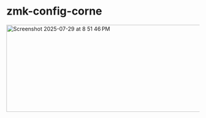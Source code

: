 # zmk-config-corne

<a href="https://www.keyboard-layout-editor.com/#/gists/d00ca7da92e40d45ca4ae67fdd24d10c">
  <img width="741" height="229" alt="Screenshot 2025-07-29 at 8 51 46 PM" src="https://github.com/user-attachments/assets/d76f8b91-ab7a-4aaf-b7ac-74269e07022a" />
</a>
